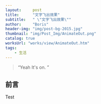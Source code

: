 ```yaml
---
layout:     post
title:      "文字飞出效果"
subtitle:   " \"文字飞出效果\"" 
author:     "Boris"
header-img: "img/post-bg-2015.jpg"
thumbnail: "img/Post_Img/AnimateOut.png"
catalog: true 
worksUrl: "works/view/AnimateOut.htm"
tags:
    - 生活
---
```


> “Yeah It's on. ”


## 前言

Test


